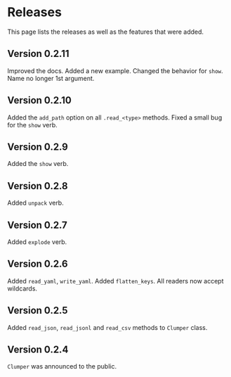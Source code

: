 # Releases

This page lists the releases as well as the features that were added.

## Version 0.2.11

Improved the docs. Added a new example.
Changed the behavior for `show`. Name no longer 1st argument.

## Version 0.2.10

Added the `add_path` option on all `.read_<type>` methods.
Fixed a small bug for the `show` verb.

## Version 0.2.9

Added the `show` verb.

## Version 0.2.8

Added `unpack` verb.

## Version 0.2.7

Added `explode` verb.

## Version 0.2.6

Added `read_yaml`, `write_yaml`.
Added `flatten_keys`.
All readers now accept wildcards.

## Version 0.2.5

Added `read_json`, `read_jsonl` and `read_csv` methods to `Clumper` class.


## Version 0.2.4

`Clumper` was announced to the public.
